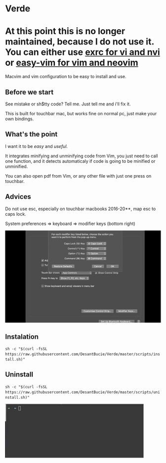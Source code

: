 # Verde

# At this point this is no longer maintained, because I do not use it. You can either use [exrc for vi and nvi](https://github.com/DesantBucie/exrc) or [easy-vim for vim and neovim](https://github.com/DesantBucie/easy-vim)

Macvim and vim configuration to be easy to install and use.

## Before we start

See mistake or sh$tty code? Tell me. Just tell me and i'll fix it.

This is built for touchbar mac, but works fine on normal pc, just make your own bindings.

## What's the point

I want it to be *easy* and *useful*.

It integrates minifying and unminifying code from Vim, you just need to call one function,
and it detects automaticaly if code is going to be minified or unminified.

You can also open pdf from Vim, or any other file with just one press on touchbar.

## Advices

Do not use esc, especially on touchbar macbooks 2016-20**, map esc to caps lock.

System preferences => keyboard => modifier keys (bottom right)

![Map caps lock to esc](./.github/esc.gif)

## Instalation

`sh -c "$(curl -fsSL https://raw.githubusercontent.com/DesantBucie/Verde/master/scripts/install.sh)"`

## Uninstall

`sh -c "$(curl -fsSL https://raw.githubusercontent.com/DesantBucie/Verde/master/scripts/uninstall.sh)"`

![Uninstall.gif](./.github/uninstall.gif)

